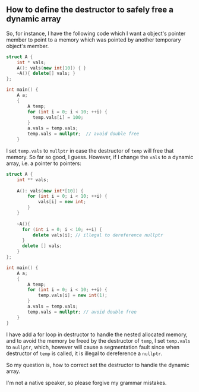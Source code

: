 ## How to define the destructor to safely free a dynamic array

So, for instance, I have the following code which I want a object's pointer
member to point to a memory which was pointed by another temporary object's
member.

```cpp
struct A {
    int * vals;
    A(): vals(new int[10]) { }
    ~A(){ delete[] vals; }
};

int main() {
    A a;
    {
        A temp;
        for (int i = 0; i < 10; ++i) {
          temp.vals[i] = 100;
        }
        a.vals = temp.vals;
        temp.vals = nullptr;  // avoid double free
    }
```

I set `temp.vals` to `nullptr` in case the destructor of `temp` will free that
memory. So far so good, I guess. However, if I change the `vals` to a dynamic
array, i.e. a pointer to pointers:

```cpp
struct A {
    int ** vals;
    
    A(): vals(new int*[10]) {
        for (int i = 0; i < 10; ++i) {
            vals[i] = new int;
        }
    }
  
    ~A(){
      for (int i = 0; i < 10; ++i) {
          delete vals[i]; // illegal to dereference nullptr
      }
      delete [] vals;
    }
};

int main() {
    A a;
    {
        A temp;
        for (int i = 0; i < 10; ++i) {
            temp.vals[i] = new int(1);
        }
        a.vals = temp.vals;
        temp.vals = nullptr; // avoid double free
    }
}
```

I have add a for loop in destructor to handle the nested allocated memory, and
to avoid the memory be freed by the destructor of `temp`, I set `temp.vals` to
`nullptr`, which, however will cause a segmentation fault since when destructor
of `temp` is called, it is illegal to dereference a `nullptr`.

So my question is, how to correct set the destructor to handle the dynamic array.

I'm not a native speaker, so please forgive my grammar mistakes.

